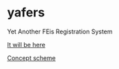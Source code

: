 # yafers
Yet Another FEis Registration System

[It will be here](https://yafers.org)

[Concept scheme](https://drive.google.com/file/d/1B5P3XpQHNtHZ-zlgInDiAqQAC8CVnDc3/view?usp=sharing)

